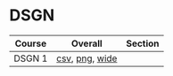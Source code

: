 # DSGN

| Course | Overall | Section |
| ------ | ------- | ------- |
| DSGN 1 | [csv](https://github.com/UCSD-Historical-Enrollment-Data/2024Summer1/blob/main/overall/DSGN%201.csv), [png](https://raw.githubusercontent.com/UCSD-Historical-Enrollment-Data/2024Summer1/main/plot_overall/DSGN%201.png), [wide](https://raw.githubusercontent.com/UCSD-Historical-Enrollment-Data/2024Summer1/main/plot_overall_wide/DSGN%201.png) |  |
